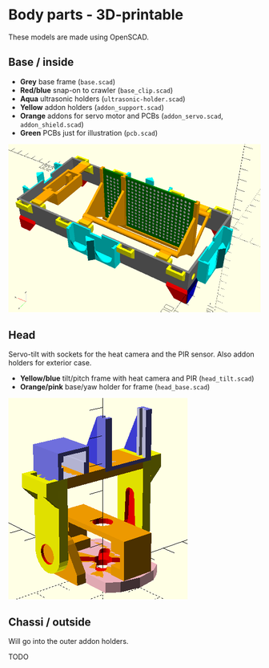 # Body parts - 3D-printable
These models are made using OpenSCAD.

## Base / inside

* **Grey** base frame (`base.scad`)
* **Red/blue** snap-on to crawler (`base_clip.scad`)
* **Aqua** ultrasonic holders (`ultrasonic-holder.scad`)
* **Yellow** addon holders (`addon_support.scad`)
* **Orange** addons for servo motor and PCBs (`addon_servo.scad`, `addon_shield.scad`)
* **Green** PCBs just for illustration (`pcb.scad`)

![base](base.png "Base")

## Head
Servo-tilt with sockets for the heat camera and the PIR sensor.
Also addon holders for exterior case.

* **Yellow/blue** tilt/pitch frame with heat camera and PIR (`head_tilt.scad`)
* **Orange/pink** base/yaw holder for frame (`head_base.scad`)

![head](head.png "Head")

## Chassi / outside
Will go into the outer addon holders.

TODO
